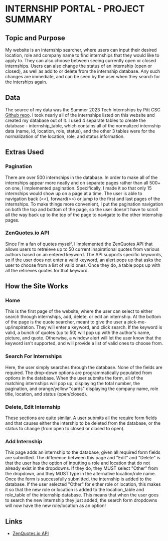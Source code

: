 INTERNSHIP PORTAL - PROJECT SUMMARY
===============

Topic and Purpose
-----------------

My website is an internship searcher, where users can input their desired location, role and company name to find internships that they would like to apply to. They can also choose between seeing currently open or closed internships. Users can also change the status of an internship (open or closed), as well as add to or delete from the internship database. Any such changes are immediate, and can be seen by the user when they search for the interships again.

Data
----

The source of my data was the Summer 2023 Tech Internships by Pitt CSC [Github repo](https://github.com/pittcsc/Summer2023-Internships). I took nearly all of the internships listed on this website and created my database out of it. I used 4 separate tables to create the database - internship\_table, which contains all of the normalized internship data (name, id, location, role, status), and the other 3 tables were for the normalization of the location, role, and status information.



Extras Used
-----------

### Pagination

There are over 500 internships in the database. In order to make all of the internships appear more neatly and on separate pages rather than all 500+ on one, I implemented pagination. Specifically, I made it so that only 15 internships would show up on a page at a time. The user is able to navigation back (<<), forward(>>) or jump to the first and last pages of the internships. To make things more convenient, I put the pagination navigation on both the top and bottom of the page, so the user doesn't have to scroll all the way back up to the top of the page to navigate to the other internship pages.

### ZenQuotes.io API

Since I'm a fan of quotes myself, I implemented the ZenQuotes API that allows users to retreieve up to 50 current inspirational quotes from various authors based on an entered keyword. The API supports specific keywords, so if the user does not enter a valid keyword, an alert pops up that asks the user to choose from a list of valid ones. Once they do, a table pops up with all the retrieves quotes for that keyword.

How the Site Works
------------------

### Home

This is the first page of the website, where the user can select to either search through internships, add, delete, or edit an internship. At the bottom of the page is the quote searcher, meant to give the user a pick-me-up/inspiration. They will enter a keyword, and click search. If the keyword is valid, a bunch of quotes (up to 50) will pop up with the author's name, picture, and quote. Otherwise, a window alert will let the user know that the keyword isn't supported, and will provide a list of valid ones to choose from.

### Search For Internships

Here, the user simply searches through the database. None of the fields are required. The drop-down options are programmatically populated from options in the database. When the user submits the form, all of the matching internships will pop up, displaying the total number, the pagination, and orange/yellow "cards" displaying the company name, role title, location, and status (open/closed).

### Delete, Edit Internship

These sections are quite similar. A user submits all the require form fields and that causes either the intership to be deleted from the database, or the status to change (from open to closed or closed to open).

### Add Internship

This page adds an internship to the database, given all required form fields are submitted. The difference between this page and "Edit" and "Delete" is that the user has the option of inputting a role and location that do not already exist in the dropdowns. If they do, they MUST select "Other" from the dropdown, and they MUST type in the alternative location/role name. Once the form is successfully submitted, the internship is added to the database. If the user selected "Other" for either role or location, this makes it so that the new role or location is added to the location\_table and role\_table of the internship database. This means that when the user goes to search the new internship they just added, the search form dropdowns will now have the new role/location as an option!

Links
-----

*   [ZenQuotes.io API](https://premium.zenquotes.io/zenquotes-documentation/)
